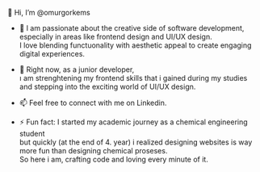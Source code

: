  👋 Hi, I’m @omurgorkems
- 👀
 I am passionate about the creative side of software development, <br>
especially in areas like frontend design and UI/UX design. <br>
I love blending functuonality with aesthetic appeal to create engaging digital experiences.

- 🌱 Right now, as a junior developer, <br>
  ı am strenghtening my frontend skills that i gained during my studies <br>
  and stepping into the exciting world of UI/UX design. 

- 📫 Feel free to connect with me on Linkedin.

- ⚡ Fun fact: I started my academic journey as a chemical engineering student <br>
  but quickly (at the end of 4. year) i realized designing websites is way more fun than designing chemical proseses. <br>
  So here i am, crafting code and loving every minute of it.

<!---
omurgorkems/omurgorkems is a ✨ special ✨ repository because its `README.md` (this file) appears on your GitHub profile.
You can click the Preview link to take a look at your changes.
--->
